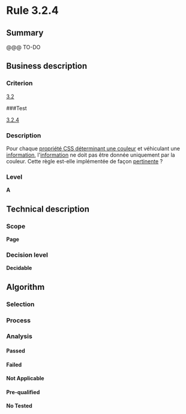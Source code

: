 # Rule 3.2.4

## Summary

@@@ TO-DO

## Business description

### Criterion

[3.2](http://references.modernisation.gouv.fr/sites/default/files/RGAA3_RC2-1/referentiel_technique.htm#crit-3-2)

###Test

[3.2.4](http://references.modernisation.gouv.fr/sites/default/files/RGAA3_RC2-1/referentiel_technique.htm#test-3-2-4)

### Description

Pour chaque <a href="http://references.modernisation.gouv.fr/sites/default/files/RGAA3_RC2-1/glossaire.htm#mPropCouleur">propri&eacute;t&eacute; CSS d&eacute;terminant une couleur</a> et v&eacute;hiculant une <a href="http://references.modernisation.gouv.fr/sites/default/files/RGAA3_RC2-1/glossaire.htm#mInfoCouleur">information</a>, l'<a href="http://references.modernisation.gouv.fr/sites/default/files/RGAA3_RC2-1/glossaire.htm#mInfoCouleur">information</a> ne doit pas &ecirc;tre donn&eacute;e uniquement par la couleur. Cette r&egrave;gle est-elle impl&eacute;ment&eacute;e de fa&ccedil;on <a href="http://references.modernisation.gouv.fr/sites/default/files/RGAA3_RC2-1/glossaire.htm#mPertinence">pertinente</a> ?

### Level

**A**

## Technical description

### Scope

**Page**

### Decision level

**Decidable**

## Algorithm

### Selection

### Process

### Analysis

#### Passed

#### Failed

#### Not Applicable

#### Pre-qualified

#### No Tested 






